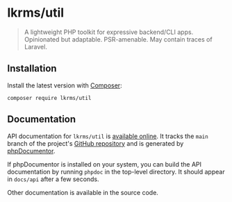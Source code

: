 # lkrms/util

> A lightweight PHP toolkit for expressive backend/CLI apps. Opinionated but
> adaptable. PSR-amenable. May contain traces of Laravel.

## Installation

Install the latest version with [Composer](https://getcomposer.org/):

```shell
composer require lkrms/util
```

## Documentation

API documentation for `lkrms/util` is [available online][api-docs]. It tracks
the `main` branch of the project's [GitHub repository][repo] and is generated by
[phpDocumentor][phpdoc].

If phpDocumentor is installed on your system, you can build the API
documentation by running `phpdoc` in the top-level directory. It should appear
in `docs/api` after a few seconds.

Other documentation is available in the source code.


[api-docs]: https://lkrms.github.io/php-util/
[phpdoc]: https://phpdoc.org/
[repo]: https://github.com/lkrms/php-util
[tests]: tests/

